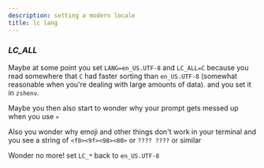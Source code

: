```yaml
---
description: setting a modern locale
title: lc lang
---
```


### _LC_ALL_

Maybe at some point you set `LANG=en_US.UTF-8` and `LC_ALL=C`
because you read somewhere that `C` had faster sorting than `en_US.UTF-8`
(somewhat reasonable when you're dealing with large amounts of data).
and you set it in `zshenv`.

Maybe you then also start to wonder why your prompt gets messed up when you use
`»`

Also you wonder why emoji and other things don't work in your terminal
and you see a string of `<f0><9f><98><80>` or `???? ????` or similar

Wonder no more! set `LC_*` back to `en_US.UTF-8`

